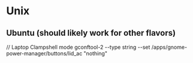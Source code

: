 # Unix

## Ubuntu (should likely work for other flavors)

// Laptop Clampshell mode
gconftool-2 --type string --set /apps/gnome-power-manager/buttons/lid_ac "nothing"